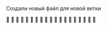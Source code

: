 Создали новый файл для новой ветки

:christmas_tree: :evergreen_tree: :christmas_tree: :evergreen_tree: :christmas_tree: :evergreen_tree: :christmas_tree: :evergreen_tree: :christmas_tree: :evergreen_tree: :christmas_tree: :evergreen_tree: :christmas_tree: :evergreen_tree: :christmas_tree: :evergreen_tree: :christmas_tree: :evergreen_tree: :christmas_tree:
